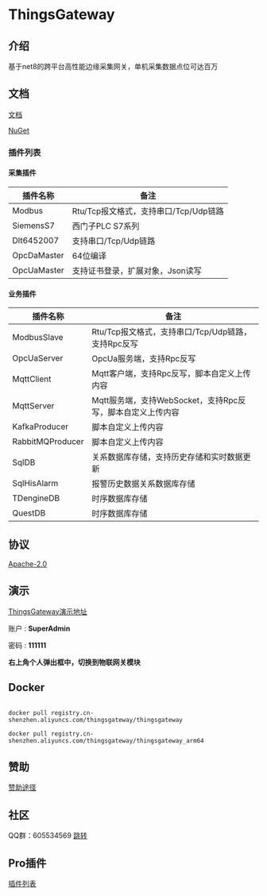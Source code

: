 # ThingsGateway

## 介绍

基于net8的跨平台高性能边缘采集网关，单机采集数据点位可达百万

## 文档

[文档](https://thingsgateway.cn/)

[NuGet](https://www.nuget.org/packages?q=Tags%3A%22ThingsGateway%22)

### 插件列表

#### 采集插件


| 插件名称    | 备注                                  |
| ----------- | ------------------------------------- |
| Modbus      | Rtu/Tcp报文格式，支持串口/Tcp/Udp链路 |
| SiemensS7   | 西门子PLC S7系列                      |
| Dlt6452007  | 支持串口/Tcp/Udp链路                  |
| OpcDaMaster | 64位编译                              |
| OpcUaMaster | 支持证书登录，扩展对象，Json读写      |

#### 业务插件


| 插件名称         | 备注                                                       |
| ---------------- | ---------------------------------------------------------- |
| ModbusSlave      | Rtu/Tcp报文格式，支持串口/Tcp/Udp链路，支持Rpc反写         |
| OpcUaServer      | OpcUa服务端，支持Rpc反写                                   |
| MqttClient       | Mqtt客户端，支持Rpc反写，脚本自定义上传内容                |
| MqttServer       | Mqtt服务端，支持WebSocket，支持Rpc反写，脚本自定义上传内容 |
| KafkaProducer    | 脚本自定义上传内容                                         |
| RabbitMQProducer | 脚本自定义上传内容                                         |
| SqlDB            | 关系数据库存储，支持历史存储和实时数据更新                 |
| SqlHisAlarm      | 报警历史数据关系数据库存储                                 |
| TDengineDB       | 时序数据库存储                                             |
| QuestDB          | 时序数据库存储                                             |

## 协议

[Apache-2.0](https://gitee.com/diego2098/ThingsGateway/blob/master/LICENSE)

## 演示

[ThingsGateway演示地址](http://47.119.161.158:5000/)

账户	:  **SuperAdmin**

密码 : **111111**

**右上角个人弹出框中，切换到物联网关模块**

## Docker

```shell

docker pull registry.cn-shenzhen.aliyuncs.com/thingsgateway/thingsgateway

docker pull registry.cn-shenzhen.aliyuncs.com/thingsgateway/thingsgateway_arm64
```

## 赞助

[赞助途径](https://thingsgateway.cn/docs/1000)

## 社区

QQ群：605534569 [跳转](http://qm.qq.com/cgi-bin/qm/qr?_wv=1027&k=NnBjPO-8kcNFzo_RzSbdICflb97u2O1i&authKey=V1MI3iJtpDMHc08myszP262kDykbx2Yev6ebE4Me0elTe0P0IFAmtU5l7Sy5w0jx&noverify=0&group_code=605534569)

## Pro插件

[插件列表](https://thingsgateway.cn/docs/1001)
